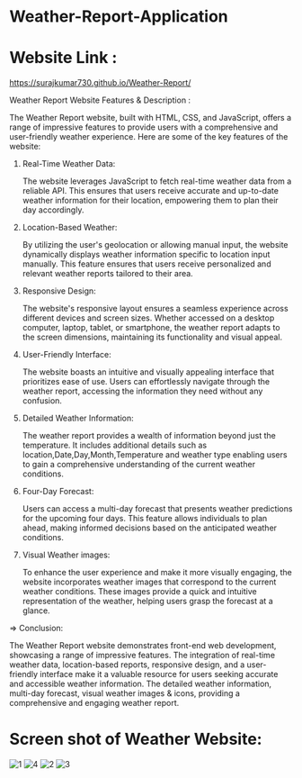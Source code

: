 # Weather-Report-Application

# Website Link : 
https://surajkumar730.github.io/Weather-Report/



 Weather Report Website Features & Description : 

The Weather Report website, built with HTML, CSS, and JavaScript, offers a range of impressive features 
to provide users with a comprehensive and user-friendly weather experience. Here are some of the key features of the website:

1. Real-Time Weather Data: 

    The website leverages JavaScript to fetch real-time weather data from a reliable API.
    This ensures that users receive accurate and 
    up-to-date weather information for their location, empowering them to plan their day accordingly.


3. Location-Based Weather: 

   By utilizing the user's geolocation or allowing manual input, the website dynamically displays weather information specific to location 
   input manually. This feature ensures that users receive personalized and relevant weather reports tailored to their area.

3. Responsive Design:

   The website's responsive layout ensures a seamless experience across different devices and screen sizes. 
   Whether accessed on a desktop computer, laptop, tablet, or smartphone, the weather report adapts to the screen dimensions, maintaining 
   its functionality and visual appeal.

4. User-Friendly Interface: 

   The website boasts an intuitive and visually appealing interface that prioritizes ease of use. 
   Users can effortlessly navigate through the weather report, accessing the information they need without any confusion.

5. Detailed Weather Information:

   The weather report provides a wealth of information beyond just the temperature. 
   It includes additional details such as location,Date,Day,Month,Temperature and weather type
   enabling users to gain a comprehensive understanding of the current weather conditions.

6. Four-Day Forecast:

   Users can access a multi-day forecast that presents weather predictions for the upcoming four days. 
   This feature allows individuals to plan ahead, making informed decisions based on the anticipated weather conditions.

7. Visual Weather images: 

   To enhance the user experience and make it more visually engaging, the website incorporates weather images that correspond to the current
   weather conditions.
   These images provide a quick and intuitive representation of the weather, helping users grasp the forecast at a glance.

=> Conclusion:

  The Weather Report website demonstrates front-end web development, showcasing a range of impressive features. 
  The integration of real-time weather data, location-based reports, responsive design, and a user-friendly interface make 
  it a valuable resource for users seeking accurate and accessible weather information. The detailed weather information, multi-day forecast,
  visual weather images & icons,  providing a comprehensive and engaging weather report.

# Screen shot of Weather Website:

![1](https://github.com/SURAJKUMAR730/Weather_report-application/assets/106768289/c8105d05-c355-44c8-bb8d-0352933bde12) 
![4](https://github.com/SURAJKUMAR730/Weather_report-application/assets/106768289/7689a987-30e3-4734-af0c-1b8f9355fd65)
![2](https://github.com/SURAJKUMAR730/Weather_report-application/assets/106768289/b171c94e-b35e-45ae-9f2d-312f279d52a9)
![3](https://github.com/SURAJKUMAR730/Weather_report-application/assets/106768289/bee8c10c-149b-48bb-ac2a-26ab483ba476)

